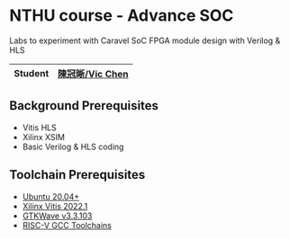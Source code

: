 # NTHU course - Advance SOC

Labs to experiment with Caravel SoC FPGA module design with Verilog & HLS

| Student | [陳冠晰/Vic Chen](https://github.com/vic9112) |
| ------- | -------------------------------------------- |

## Background Prerequisites
- Vitis HLS
- Xilinx XSIM
- Basic Verilog & HLS coding

## Toolchain Prerequisites
- [Ubuntu 20.04+](https://releases.ubuntu.com/focal/)
- [Xilinx Vitis 2022.1](https://www.xilinx.com/support/download/index.html/content/xilinx/en/downloadNav/vivado-design-tools/2022-1.html)
- [GTKWave v3.3.103](https://gtkwave.sourceforge.net/)
- [RISC-V GCC Toolchains](https://github.com/stnolting/riscv-gcc-prebuilt)
